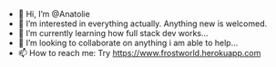 - 👋 Hi, I’m @Anatolie
- 👀 I’m interested in everything actually. Anything new is welcomed.
- 🌱 I’m currently learning how full stack dev works...
- 💞️ I’m looking to collaborate on anything i am able to help...
- 📫 How to reach me: Try https://www.frostworld.herokuapp.com

<!---
FrostWorld/FrostWorld is a ✨ special ✨ repository because its `README.md` (this file) appears on your GitHub profile.
You can click the Preview link to take a look at your changes.
--->
